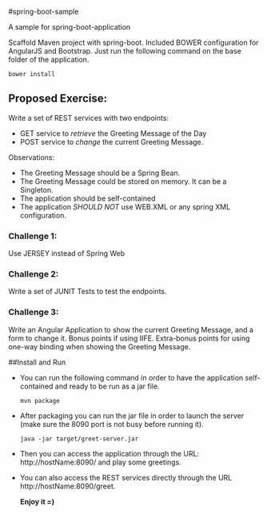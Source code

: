 #spring-boot-sample

A sample for spring-boot-application

Scaffold Maven project with spring-boot. Included BOWER configuration for AngularJS and Bootstrap. Just run the following command on the base folder of the application.

    bower install

## Proposed Exercise:
Write a set of REST services with two endpoints:

* GET service to *retrieve* the Greeting Message of the Day 
* POST service to *change* the current Greeting Message.

Observations:
* The Greeting Message should be a Spring Bean.
* The Greeting Message could be stored on memory. It can be a Singleton. 
* The application should be self-contained
* The application *SHOULD NOT* use WEB.XML or any spring XML configuration.

### Challenge 1:
Use JERSEY instead of Spring Web 

### Challenge 2:
Write a set of JUNIT Tests to test the endpoints.

### Challenge 3:
Write an Angular Application to show the current Greeting Message, and a form to change it. Bonus points if using IIFE. 
Extra-bonus points for using one-way binding when showing the Greeting Message.


##Install and Run
* You can run the following command in order to have the application self-contained and ready to be run as a jar file.
     
      mvn package

* After packaging you can run the jar file in order to launch the server (make sure the 8090 port is not busy before running it).

      java -jar target/greet-server.jar

* Then you can access the application through the URL: http://hostName:8090/ and play some greetings.
* You can also access the REST services directly through the URL http://hostName:8090/greet.

    **Enjoy it =)**
